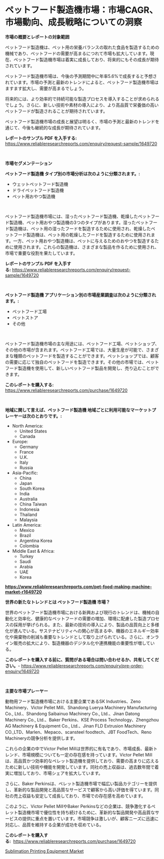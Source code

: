 <p><h1>ペットフード製造機市場：市場CAGR、市場動向、成長戦略についての洞察</h1></p><p><strong>市場の概要とレポートの対象範囲</strong></p>
<p><p>ペットフード製造機は、ペット用の栄養バランスの取れた食品を製造するための機械であり、ペットフードの需要が高まるにつれて市場も拡大しています。現在、ペットフード製造機市場は着実に成長しており、将来的にもその成長が期待されています。</p><p>ペットフード製造機市場は、今後の予測期間中に年率5.6%で成長すると予想されています。市場の予測と最新のトレンドによると、ペットフード製造機市場はますます拡大し、需要が高まるでしょう。</p><p>将来的には、より効率的で持続可能な製造プロセスを導入することが求められるでしょう。さらに、新しい技術や素材の導入により、より高品質で栄養価の高いペットフードが製造されることが期待されています。</p><p>ペットフード製造機市場の成長と展望は明るく、市場の予測と最新のトレンドを通じて、今後も継続的な成長が期待されています。</p></p>
<p><strong>レポートのサンプル PDF を入手する:</strong> <a href="https://www.reliableresearchreports.com/enquiry/request-sample/1649720">https://www.reliableresearchreports.com/enquiry/request-sample/1649720</a></p>
<p>&nbsp;</p>
<p><strong>市場セグメンテーション</strong></p>
<p><strong>ペットフード製造機 タイプ別の市場分析は次のように分類されます。:</strong></p>
<p><ul><li>ウェットペットフード製造機</li><li>ドライペットフード製造機</li><li>ペット用おやつ製造機</li></ul></p>
<p>&nbsp;</p>
<p><p>ペットフード製造機市場には、湿ったペットフード製造機、乾燥したペットフード製造機、ペット用おやつ製造機の3つのタイプがあります。湿ったペットフード製造機は、ペット用の湿ったフードを製造するために使用され、乾燥したペットフード製造機は、ペット用の乾燥したフードを製造するために使用されます。一方、ペット用おやつ製造機は、ペットに与えるためのおやつを製造するために使用されます。これらの製造機は、さまざまな製品を作るために使用され、市場で重要な役割を果たしています。</p></p>
<p><strong>レポートのサンプル PDF を入手する:</strong>&nbsp;<a href="https://www.reliableresearchreports.com/enquiry/request-sample/1649720">https://www.reliableresearchreports.com/enquiry/request-sample/1649720</a></p>
<p>&nbsp;</p>
<p><strong> ペットフード製造機 アプリケーション別の市場産業調査は次のように分類されます。:</strong></p>
<p><ul><li>ペットフード工場</li><li>ペットストア</li><li>その他</li></ul></p>
<p>&nbsp;</p>
<p><p>ペットフード製造機市場の主な用途には、ペットフード工場、ペットショップ、その他の市場が含まれます。ペットフード工場では、大量生産が可能で、さまざまな種類のペットフードを製造することができます。ペットショップでは、顧客の需要に応じて独自のペットフードを製造できます。その他の市場では、ペットフード製造機を使用して、新しいペットフード製品を開発し、売り込むことができます。</p></p>
<p><strong>このレポートを購入する:</strong>&nbsp; <a href="https://www.reliableresearchreports.com/purchase/1649720">https://www.reliableresearchreports.com/purchase/1649720</a></p>
<p>&nbsp;</p>
<p><strong>地域に関して言えば、ペットフード製造機 地域ごとに利用可能なマーケットプレーヤーは次のとおりです。:</strong></p>
<p><ul>
    <li>
        North America:
        <ul>
            <li>United States</li>
            <li>Canada</li>
        </ul>
    </li>
    <li>
        Europe:
        <ul>
            <li>Germany</li>
            <li>France</li>
            <li>U.K.</li>
            <li>Italy</li>
            <li>Russia</li>
        </ul>
    </li>
    <li>
        Asia-Pacific:
        <ul>
            <li>China</li>
            <li>Japan</li>
            <li>South Korea</li>
            <li>India</li>
            <li>Australia</li>
            <li>China Taiwan</li>
            <li>Indonesia</li>
            <li>Thailand</li>
            <li>Malaysia</li>
        </ul>
    </li>
    <li>
        Latin America:
        <ul>
            <li>Mexico</li>
            <li>Brazil</li>
            <li>Argentina Korea</li>
            <li>Colombia</li>
        </ul>
    </li>
    <li>
        Middle East & Africa:
        <ul>
            <li>Turkey</li>
            <li>Saudi</li>
            <li>Arabia</li>
            <li>UAE</li>
            <li>Korea</li>
        </ul>
    </li>
    </ul></p>
<p><strong><a href="https://www.reliableresearchreports.com/pet-food-making-machine-market-r1649720">https://www.reliableresearchreports.com/pet-food-making-machine-market-r1649720</a></strong>&nbsp;</p>
<p><strong>世界の新たなトレンドとは ペットフード製造機 市場？</strong></p>
<p><p>世界のペットフード製造機市場における新興および現行のトレンドは、機械の自動化と効率化、健康的なペットフードの需要の増加、環境に配慮した製造プロセスの採用が挙げられる。また、最新の技術の導入により、製品の品質向上と多様化が進んでいる。サステナビリティへの関心が高まる中、機器のエネルギー効率化や廃棄物の削減も重要なトレンドとして取り上げられている。さらに、オンライン販売の拡大により、製造機器のデジタル化や連携機能の重要性が増している。</p></p>
<p><strong>このレポートを購入する前に、質問がある場合は問い合わせるか、共有してください。</strong>- <a href="https://www.reliableresearchreports.com/enquiry/pre-order-enquiry/1649720">https://www.reliableresearchreports.com/enquiry/pre-order-enquiry/1649720</a></p>
<p>&nbsp;</p>
<p><strong>主要な市場プレーヤー</strong></p>
<p><p>動物用フード製造機市場における主要企業であるSK Industries、Zeno Machinery、Victor Pellet Mill、Shandong Luerya Machinery Manufacturing Co., Ltd.、Shandong Saibainuo Machinery Co., Ltd.、Jinan Datong Machinery Co., Ltd.、Baker Perkins、KSE Process Technology、Zhengzhou AG Machinery & Equipment Co., Ltd.、Jinan FLD Extrusion Machinery CO.,LTD、Marlen、Mepaco、scansteel foodtech、JBT FoodTech、Reno Machineryの競争分析を提供します。</p><p>これらの企業の中でVictor Pellet Millは世界的に有名であり、市場成長、最新トレンド、市場規模についても一定の存在感を持っています。Victor Pellet Millは、高品質かつ効率的なペレット製造機を提供しており、需要の高まりに応えるために新しい技術や機能を開発しています。同社の売上収益は、過去数年間で着実に増加しており、市場シェアを拡大しています。</p><p>さらに、Baker Perkinsは、ペレット製造機市場で幅広い製品カテゴリーを提供し、革新的な製品開発と高品質なサービスで顧客から高い評価を得ています。同社の売上収益も安定して成長しており、市場での存在感を高めています。</p><p>このように、Victor Pellet MillやBaker Perkinsなどの企業は、競争激化するペレット製造機市場で優位性を持ち続けるために、革新的な製品開発や高品質なサービスの提供に重点を置いています。市場競争は激しいが、顧客ニーズに迅速に対応し、品質を維持する企業が成功を収めている。</p></p>
<p><strong>このレポートを購入する:</strong>&nbsp;&nbsp;<a href="https://www.reliableresearchreports.com/purchase/1649720">https://www.reliableresearchreports.com/purchase/1649720</a></p>
<p><p><a href="https://github.com/Sinjinluong3e0awx2m195k76/Market-Research-Report-List-2/blob/main/sublimation-printing-equipment-market.md">Sublimation Printing Equipment Market</a></p></p>